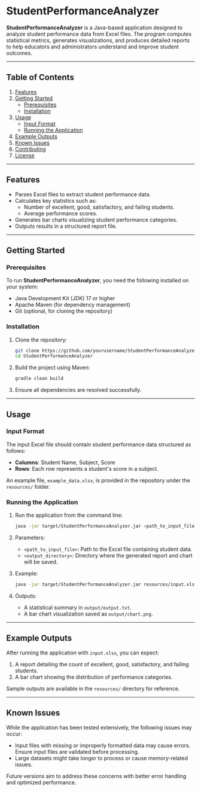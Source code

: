 # StudentPerformanceAnalyzer

**StudentPerformanceAnalyzer** is a Java-based application designed to analyze student performance data from Excel files. The program computes statistical metrics, generates visualizations, and produces detailed reports to help educators and administrators understand and improve student outcomes.

---

## Table of Contents

1. [Features](#features)  
2. [Getting Started](#getting-started)  
   - [Prerequisites](#prerequisites)  
   - [Installation](#installation)  
3. [Usage](#usage)  
   - [Input Format](#input-format)  
   - [Running the Application](#running-the-application)  
4. [Example Outputs](#example-outputs)  
5. [Known Issues](#known-issues)  
6. [Contributing](#contributing)  
7. [License](#license)  

---

## Features

- Parses Excel files to extract student performance data.
- Calculates key statistics such as:
  - Number of excellent, good, satisfactory, and failing students.
  - Average performance scores.
- Generates bar charts visualizing student performance categories.
- Outputs results in a structured report file.

---

## Getting Started

### Prerequisites

To run **StudentPerformanceAnalyzer**, you need the following installed on your system:
- Java Development Kit (JDK) 17 or higher
- Apache Maven (for dependency management)
- Git (optional, for cloning the repository)

### Installation

1. Clone the repository:
   ```bash
   git clone https://github.com/yourusername/StudentPerformanceAnalyzer.git
   cd StudentPerformanceAnalyzer
   ```

2. Build the project using Maven:
   ```bash
   gradle clean build
   ```

3. Ensure all dependencies are resolved successfully.

---

## Usage

### Input Format

The input Excel file should contain student performance data structured as follows:
- **Columns**: Student Name, Subject, Score
- **Rows**: Each row represents a student's score in a subject.

An example file, `example_data.xlsx`, is provided in the repository under the `resources/` folder.

### Running the Application

1. Run the application from the command line:
   ```bash
   java -jar target/StudentPerformanceAnalyzer.jar <path_to_input_file>
   ```

2. Parameters:
   - `<path_to_input_file>`: Path to the Excel file containing student data.
   - `<output_directory>`: Directory where the generated report and chart will be saved.

3. Example:
   ```bash
   java -jar target/StudentPerformanceAnalyzer.jar resources/input.xlsx
   ```

4. Outputs:
   - A statistical summary in `output/output.txt`.
   - A bar chart visualization saved as `output/chart.png`.

---

## Example Outputs

After running the application with `input.xlsx`, you can expect:
1. A report detailing the count of excellent, good, satisfactory, and failing students.
2. A bar chart showing the distribution of performance categories.

Sample outputs are available in the `resources/` directory for reference.

---

## Known Issues

While the application has been tested extensively, the following issues may occur:
- Input files with missing or improperly formatted data may cause errors. Ensure input files are validated before processing.
- Large datasets might take longer to process or cause memory-related issues.

Future versions aim to address these concerns with better error handling and optimized performance.
